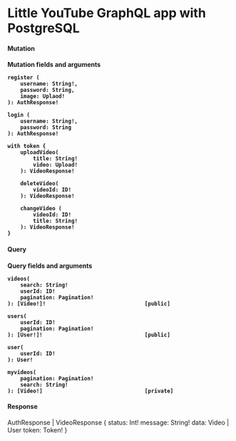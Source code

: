 <h1>Little YouTube GraphQL app with PostgreSQL</h1>

<h4>Mutation<h4>
Mutation fields and arguments
    
    
    register (
        username: String!, 
        password: String, 
        image: Uplaod!
    ): AuthResponse!

    login (
        username: String!,
        password: String
    ): AuthResponse!

    with token {
        uploadVideo(
            title: String!
            video: Upload!
        ): VideoResponse!

        deleteVideo(
            videoId: ID!
        ): VideoResponse!

        changeVideo (
            videoId: ID!
            title: String!
        ): VideoResponse!
    }

<h4>Query<h4>
Query fields and arguments


    videos(
        search: String!
        userId: ID!
        pagination: Pagination!
    ): [Video!]!                               [public]

    users(
        userId: ID!
        pagination: Pagination!
    ): [User!]!                                [public]

    user(
        userId: ID!
    ): User!

    myvideos(
        pagination: Pagination!
        search: String!
    ): [Video!]                                [private]


<h4>Response</h4>


AuthResponse | VideoResponse {
    status: Int!
    message: String!
    data: Video | User
    token: Token!
}
